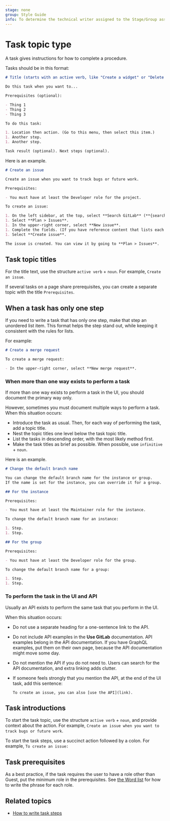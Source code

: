 ```yaml
---
stage: none
group: Style Guide
info: To determine the technical writer assigned to the Stage/Group associated with this page, see https://about.gitlab.com/handbook/product/ux/technical-writing/#assignments
---
```


# Task topic type

A task gives instructions for how to complete a procedure.

Tasks should be in this format:

```markdown
# Title (starts with an active verb, like "Create a widget" or "Delete a widget")

Do this task when you want to...

Prerequisites (optional):

- Thing 1
- Thing 2
- Thing 3

To do this task:

1. Location then action. (Go to this menu, then select this item.)
1. Another step.
1. Another step.

Task result (optional). Next steps (optional).
```

Here is an example.

```markdown
# Create an issue

Create an issue when you want to track bugs or future work.

Prerequisites:

- You must have at least the Developer role for the project.

To create an issue:

1. On the left sidebar, at the top, select **Search GitLab** (**{search}**) to find your project.
1. Select **Plan > Issues**.
1. In the upper-right corner, select **New issue**.
1. Complete the fields. (If you have reference content that lists each field, link to it here.)
1. Select **Create issue**.

The issue is created. You can view it by going to **Plan > Issues**.
```

## Task topic titles

For the title text, use the structure `active verb` + `noun`.
For example, `Create an issue`.

If several tasks on a page share prerequisites, you can create a separate
topic with the title `Prerequisites`.

## When a task has only one step

If you need to write a task that has only one step, make that step an unordered list item.
This format helps the step stand out, while keeping it consistent with the rules
for lists.

For example:

```markdown
# Create a merge request

To create a merge request:

- In the upper-right corner, select **New merge request**.
```

### When more than one way exists to perform a task

If more than one way exists to perform a task in the UI, you should
document the primary way only.

However, sometimes you must document multiple ways to perform a task.
When this situation occurs:

- Introduce the task as usual. Then, for each way of performing the task, add a topic title.
- Nest the topic titles one level below the task topic title.
- List the tasks in descending order, with the most likely method first.
- Make the task titles as brief as possible. When possible,
  use `infinitive` + `noun`.

Here is an example.

```markdown
# Change the default branch name

You can change the default branch name for the instance or group.
If the name is set for the instance, you can override it for a group.

## For the instance

Prerequisites:

- You must have at least the Maintainer role for the instance.

To change the default branch name for an instance:

1. Step.
1. Step.

## For the group

Prerequisites:

- You must have at least the Developer role for the group.

To change the default branch name for a group:

1. Step.
1. Step.
```

### To perform the task in the UI and API

Usually an API exists to perform the same task that you perform in the UI.

When this situation occurs:

- Do not use a separate heading for a one-sentence link to the API.
- Do not include API examples in the **Use GitLab** documentation. API examples
  belong in the API documentation. If you have GraphQL examples, put them on
  their own page, because the API documentation might move some day.
- Do not mention the API if you do not need to. Users can search for
  the API documentation, and extra linking adds clutter.
- If someone feels strongly that you mention the API, at the end
  of the UI task, add this sentence:

  `To create an issue, you can also [use the API](link).`

## Task introductions

To start the task topic, use the structure `active verb` + `noun`, and
provide context about the action.
For example, `Create an issue when you want to track bugs or future work`.

To start the task steps, use a succinct action followed by a colon.
For example, `To create an issue:`

## Task prerequisites

As a best practice, if the task requires the user to have a role other than Guest,
put the minimum role in the prerequisites. See [the Word list](../styleguide/word_list.md) for
how to write the phrase for each role.

## Related topics

- [How to write task steps](../styleguide/index.md#navigation)
